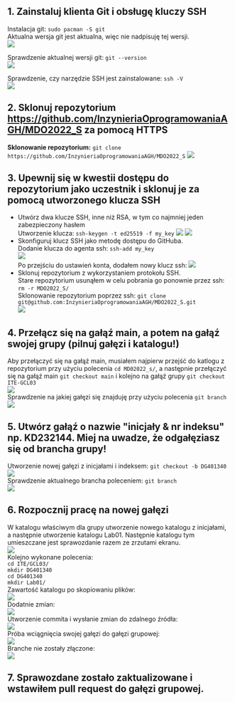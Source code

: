 ## 1. Zainstaluj klienta Git i obsługę kluczy SSH
Instalacja git: `sudo pacman -S git`  
Aktualna wersja git jest aktualna, więc nie nadpisuję tej wersji.  
![](2022-03-10-21-05-02.png)

Sprawdzenie aktualnej wersji git: `git --version`  
![](2022-03-10-21-09-10.png)

Sprawdzenie, czy narzędzie SSH jest zainstalowane: `ssh -V`   
![](2022-03-10-21-42-41.png)

## 2. Sklonuj repozytorium https://github.com/InzynieriaOprogramowaniaAGH/MDO2022_S za pomocą HTTPS  
**Sklonowanie repozytorium:** `git clone https://github.com/InzynieriaOprogramowaniaAGH/MDO2022_S`
![](2022-03-10-21-44-37.png)

## 3. Upewnij się w kwestii dostępu do repozytorium jako uczestnik i sklonuj je za pomocą utworzonego klucza SSH
- Utwórz dwa klucze SSH, inne niż RSA, w tym co najmniej jeden zabezpieczony hasłem  
Utworzenie klucza: `ssh-keygen -t ed25519 -f my_key`
![](2022-03-10-21-54-11.png)
![](2022-03-10-21-55-53.png)
- Skonfiguruj klucz SSH jako metodę dostępu do GitHuba.  
Dodanie klucza do agenta ssh: `ssh-add my_key`  
![](2022-03-10-22-26-01.png)  
Po przejściu do ustawień konta, dodałem nowy klucz ssh: 
![](2022-03-10-22-04-01.png)  
- Sklonuj repozytorium z wykorzystaniem protokołu SSH.  
Stare repozytorium usunąłem w celu pobrania go ponownie przez ssh: `rm -r MDO2022_S/`  
Sklonowanie repozytorium poprzez ssh: `git clone git@github.com:InzynieriaOprogramowaniaAGH/MDO2022_S.git`  
![](2022-03-10-22-30-56.png)
## 4. Przełącz się na gałąź main, a potem na gałąź swojej grupy (pilnuj gałęzi i katalogu!)  
Aby przełączyć się na gałąź main, musiałem najpierw przejść do katlogu z repozytorium przy użyciu polecenia `cd MD02022_s/`, a następnie przełączyć się na gałąź main `git checkout main` i kolejno na gałąź grupy `git checkout ITE-GCL03`  
![](2022-03-10-22-35-29.png)  
Sprawdzenie na jakiej gałęzi się znajduję przy użyciu polecenia `git branch`  
![](2022-03-10-22-38-02.png)  
## 5. Utwórz gałąź o nazwie "inicjały & nr indeksu" np. KD232144. Miej na uwadze, że odgałęziasz się od brancha grupy!  
Utworzenie nowej gałęzi z inicjałami i indeksem: `git checkout -b DG401340`  
![](2022-03-10-22-44-25.png)  
Sprawdzenie aktualnego brancha poleceniem: `git branch`  
![](2022-03-10-22-46-18.png)  
## 6. Rozpocznij pracę na nowej gałęzi  
W katalogu właściwym dla grupy utworzenie nowego katalogu z inicjałami, a następnie utworzenie katalogu Lab01. Następnie  katalogu tym umieszczane jest sprawozdanie razem ze zrzutami ekranu.  
![](2022-03-10-22-53-16.png)  
Kolejno wykonane polecenia:  
`cd ITE/GCL03/`  
`mkdir DG401340`  
`cd DG401340`  
`mkdir Lab01/`  
Zawartość katalogu po skopiowaniu plików:  
![](2022-03-10-22-57-31.png)  
Dodatnie zmian:  
![](2022-03-10-23-05-45.png)  
Utworzenie commita i wysłanie zmian do zdalnego źródła:  
![](2022-03-10-23-07-55.png)  
Próba wciągnięcia swojej gałęzi do gałęzi grupowej:  
![](2022-03-10-23-24-46.png)  
Branche nie zostały złączone:  
![](2022-03-10-23-27-18.png)  
## 7. Sprawozdane zostało zaktualizowane i wstawiłem pull request do gałęzi grupowej.